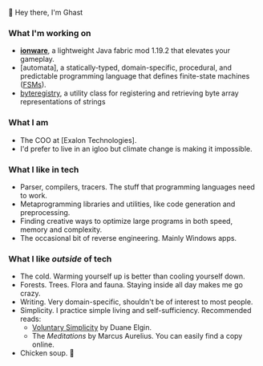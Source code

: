 👋 Hey there, I'm Ghast

### What I'm working on
- [**ionware**](https://discord.gg/ionware), a lightweight Java fabric mod 1.19.2 that elevates your gameplay.
- [automata], a statically-typed, domain-specific, procedural, and predictable programming language that defines finite-state machines ([FSMs](https://en.wikipedia.org/wiki/Finite-state_machine)).
- [byteregistry](https://github.com/whoisghast/ByteRegistry), a utility class for registering and retrieving byte array representations of strings

### What I am
- The COO at [Exalon Technologies].
- I'd prefer to live in an igloo but climate change is making it impossible.

### What I like in tech
- Parser, compilers, tracers. The stuff that programming languages need to work.
- Metaprogramming libraries and utilities, like code generation and preprocessing.
- Finding creative ways to optimize large programs in both speed, memory and complexity.
- The occasional bit of reverse engineering. Mainly Windows apps.

### What I like _outside_ of tech
- The cold. Warming yourself up is better than cooling yourself down.
- Forests. Trees. Flora and fauna. Staying inside all day makes me go crazy.
- Writing. Very domain-specific, shouldn't be of interest to most people.
- Simplicity. I practice simple living and self-sufficiency. Recommended reads:
  - [Voluntary Simplicity](https://www.goodreads.com/en/book/show/305597) by Duane Elgin.
  - The _Meditations_ by Marcus Aurelius. You can easily find a copy online.
- Chicken soup. 🐔

